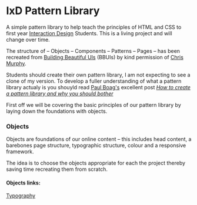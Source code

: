 IxD Pattern Library
===================

A simple pattern library to help teach the principles of HTML and CSS to first year [Interaction Design](https://www.ulster.ac.uk/courses/202021/interaction-design-19390) Students. This is a living project and will change over time.

The structure of – Objects – Components – Patterns – Pages – has been recreated from [Building Beautiful UIs](https://bbuis.org/index.html) (BBUIs) by kind permission of [Chris Murphy](https://mrmurphy.com). 

Students should create their own pattern library, I am not expecting to see a clone of my version. To develop a fuller understanding of what a pattern library actualy is you shouyld read [Paul Boag's](https://boagworld.com/boagworks) excellent post *[How to create a pattern library and why you should bother](https://boagworld.com/design/pattern-library)*



First off we will be covering the basic principles of our pattern library by laying down the foundations with objects. 



### Objects
Objects are foundations of our online content – this includes head content, a barebones page structure, typographic structure, colour and a responsive framework.

The idea is to choose the objects appropriate for each the project thereby saving time recreating them from scratch.

#### Objects links:   
[Typography](http://eleventhirty.github.io/pattern_library/objects/typography.html)